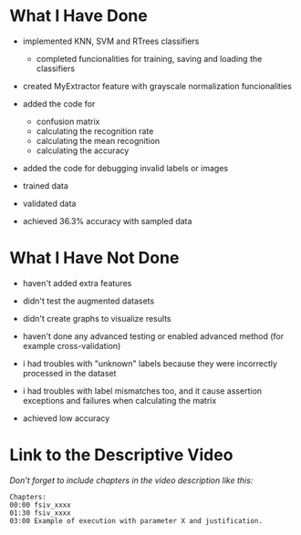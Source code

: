 # What I Have Done

- implemented KNN, SVM and RTrees classifiers 
    - completed funcionalities for training, saving and loading the classifiers


- created MyExtractor feature with grayscale normalization funcionalities

- added the code for
    - confusion matrix
    - calculating the recognition rate 
    - calculating the mean recognition
    - calculating the accuracy

- added the code for debugging invalid labels or images

- trained data 
- validated data
- achieved 36.3% accuracy with sampled data


# What I Have Not Done

- haven't added extra features 

- didn't test the augmented datasets
- didn't create graphs to visualize results

- haven't done any advanced testing or enabled advanced method (for example cross-validation)

- i had troubles with "unknown" labels because they were incorrectly processed in the dataset

- i had troubles with label mismatches too, and it cause assertion exceptions and failures when calculating the matrix 

- achieved low accuracy

# Link to the Descriptive Video

_Don't forget to include chapters in the video description like this:_
```
Chapters:
00:00 fsiv_xxxx
01:30 fsiv_xxxx
03:00 Example of execution with parameter X and justification.
```
